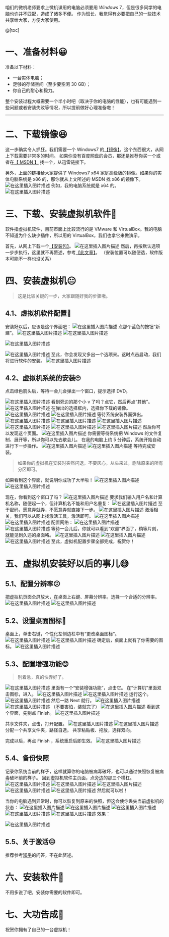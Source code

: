 咱们的微机老师要求上微机课用的电脑必须要用 $Windows\ 7$，但是很多同学的电脑也许并不匹配，造成了诸多不便。
作为班长，我觉得有必要把自己的一些技术共享给大家，方便大家使用。

@[toc]

# 一、准备材料😀
准备以下材料：

- 一台实体电脑；
- 足够的存储空间（至少要空闲 $\text{30 GB}$）；
- 你自己的耐心和毅力。

整个安装过程大概需要一个半小时吧（取决于你的电脑的性能），也有可能遇到一些问题或者安装失败等情况，所以提前做好心理准备嗷！

---

# 二、下载镜像😆
这一步确实令人抓狂。我们需要一个$\text{ Windows7 }$的[【镜像】](https://pan.baidu.com/s/16tMzgpbx0KJzSLhXcyDskQ?pwd=7k32)，这个东西很大，从网上下载需要非常多的时间。
如果你没有百度网盘的会员，那还是推荐你买一个或者在[【$\text{ MSDN }$】](https://msdn.itellyou.cn/) 找一个，从迅雷链接下。

另外，上面的链接给大家提供了 $\text{Windows7 x64}$ 家庭高级版的镜像。如果你的实体电脑系统是 $\text{x86}$ 的，那你就从上文所述的 $\text{MSDN}$ 找 $\text{x86}$ 的镜像下。
![在这里插入图片描述](https://pic.2ge.org/cdn/?url=https://img-blog.csdnimg.cn/4d9b5a56ef0848ab82ff72a496491b30.png)
例如，我的电脑系统就是 $\text{x64}$ 的。
![在这里插入图片描述](https://pic.2ge.org/cdn/?url=https://img-blog.csdnimg.cn/bab02b613fce4776b5e355caebfd8feb.png)

# 三、下载、安装虚拟机软件🤔
软件指虚拟机软件，目前市面上比较流行的是 $\text{VMware}$ 和 $\text{VirtualBox}$。我的电脑不知道为什么缺少插件，所以用的 $\text{VirtualBox}$，我们也拿它来做演示。

首先，从网上下载一个[【安装包】](https://www.virtualbox.org/)。
![在这里插入图片描述](https://pic.2ge.org/cdn/?url=https://img-blog.csdnimg.cn/3a2675eaddd047d7add10824c74035e7.png)
然后，再按默认选项一步步执行，这里就不再赘述，参考[【此文章】](https://blog.csdn.net/l1015649309/article/details/124519596#1%E3%80%81%E8%99%9A%E6%8B%9F%E6%9C%BAVirtualBox%E4%B8%8B%E8%BD%BD%E4%B8%8E%E5%AE%89%E8%A3%85)。
（安装位置可以随便选，软件版本可能不一样也没关系）

# 四、安装虚拟机😐
> 这是比较关键的一步，大家跟随好我的步骤嗷。

## 4.1、虚拟机软件配置🤨
安装好以后，应该是这个界面吧：
![在这里插入图片描述](https://pic.2ge.org/cdn/?url=https://img-blog.csdnimg.cn/6b226f59414d4de086c758e57d732c6d.png)
点那个蓝色的按钮“新建”。
![在这里插入图片描述](https://pic.2ge.org/cdn/?url=https://img-blog.csdnimg.cn/37152fbc0b034be899e04b381825f803.png)
![在这里插入图片描述](https://pic.2ge.org/cdn/?url=https://img-blog.csdnimg.cn/98af2bee9cdc4b708cdd3b78c0ca0963.png)

![在这里插入图片描述](https://pic.2ge.org/cdn/?url=https://img-blog.csdnimg.cn/df7e5b2de1814591a5dd06d7acbe423a.png)


![在这里插入图片描述](https://pic.2ge.org/cdn/?url=https://img-blog.csdnimg.cn/e7e7c236720941acb741766a7540c1ab.png)
至此，你会发现又多出一个选项来。这时点击启动，我们将进行软件的安装。
![在这里插入图片描述](https://pic.2ge.org/cdn/?url=https://img-blog.csdnimg.cn/d3fd6fb61662445aaa528d4241921ec8.png)
## 4.2、虚拟机系统的安装🙄
点击绿色箭头后，等待一会儿会弹出一个窗口，提示选择 $\text{DVD}$。

![在这里插入图片描述](https://pic.2ge.org/cdn/?url=https://img-blog.csdnimg.cn/63bb9c9a5ce8479f9adaff8a5847da8f.png)
看到旁边的那个小 $\text{v}$ 了吗？点它，然后再点“其他”。
![在这里插入图片描述](https://pic.2ge.org/cdn/?url=https://img-blog.csdnimg.cn/9508fce58d3542dd9659c78f2f739437.png)
在弹出的选择框内，选择你下载的镜像。
![在这里插入图片描述](https://pic.2ge.org/cdn/?url=https://img-blog.csdnimg.cn/919e6584070046ba95c5c592aeda5f9a.png)
![在这里插入图片描述](https://pic.2ge.org/cdn/?url=https://img-blog.csdnimg.cn/e0693de9fb85489a9025dd5af56cb870.png)
等待系统安装界面弹出。
![在这里插入图片描述](https://pic.2ge.org/cdn/?url=https://img-blog.csdnimg.cn/66367c843aba4aa59b168440e3cab579.png)
![在这里插入图片描述](https://pic.2ge.org/cdn/?url=https://img-blog.csdnimg.cn/a6019081f12f4dd68908b38d26d67f40.png)
![在这里插入图片描述](https://pic.2ge.org/cdn/?url=https://img-blog.csdnimg.cn/5d5af654dcde44e69617cefab491d7f8.png)
![在这里插入图片描述](https://pic.2ge.org/cdn/?url=https://img-blog.csdnimg.cn/8bcd37295672473983438fa0545a8fdc.png)
![在这里插入图片描述](https://pic.2ge.org/cdn/?url=https://img-blog.csdnimg.cn/f69f55e7ed7046db951888ee63b2187e.png)
![在这里插入图片描述](https://pic.2ge.org/cdn/?url=https://img-blog.csdnimg.cn/46e1b073eb2d4c8aaff8836ef2c0f432.png)
然后你可以发现这个页面。
![在这里插入图片描述](https://pic.2ge.org/cdn/?url=https://img-blog.csdnimg.cn/cd2c1683f6ed444aa959b3ae4d23b3c0.png)
你需要等待系统把 $\text{Windows}$ 的文件复制、展开等，所以你可以先去歇会儿。
在我的电脑上约 $5$ 分钟后，系统开始自动进行下一步操作。
![在这里插入图片描述](https://pic.2ge.org/cdn/?url=https://img-blog.csdnimg.cn/0edc5aa0894248e0bb2c006a2fbd8ebc.png)
![在这里插入图片描述](https://pic.2ge.org/cdn/?url=https://img-blog.csdnimg.cn/037e1da24b3e4c77bc66e4003ccf8feb.png)
等待完成安装。

> 如果你的虚拟机在安装时突然闪退，不要灰心，从头来过，删除原来的所有分区即可。

如果看到这个界面，就说明你成功了大半啦！
![在这里插入图片描述](https://pic.2ge.org/cdn/?url=https://img-blog.csdnimg.cn/98e03aa7e67d42ccb00463c8c51133ee.png)
![在这里插入图片描述](https://pic.2ge.org/cdn/?url=https://img-blog.csdnimg.cn/3750a92dbc614a26bdfe2eaabcc5fc18.png)

现在，你看到这个窗口了吗？
![在这里插入图片描述](https://pic.2ge.org/cdn/?url=https://img-blog.csdnimg.cn/f0a4cf506d824995b1823a80183dac02.png)
要求我们输入用户名和计算机名称，随便起一个，但计算机名不能和用户名重复：
![在这里插入图片描述](https://pic.2ge.org/cdn/?url=https://img-blog.csdnimg.cn/80e522111dc34cf2b3b447cc5d509812.png)
至于密码，愿意弄就弄，不愿意弄就直接下一步。
![在这里插入图片描述](https://pic.2ge.org/cdn/?url=https://img-blog.csdnimg.cn/90ad77966bb449eb856cd41ab156f6f2.png)
激活相关，我们可以从网上找激活工具，激活即可。
![在这里插入图片描述](https://pic.2ge.org/cdn/?url=https://img-blog.csdnimg.cn/9e7a9d8dd82b488f83b5726acbe20882.png)
![在这里插入图片描述](https://pic.2ge.org/cdn/?url=https://img-blog.csdnimg.cn/315fed61784a49a79578a45e7d6bf84b.png)
配置网络：
![在这里插入图片描述](https://pic.2ge.org/cdn/?url=https://img-blog.csdnimg.cn/0da77014075d4f4a8b13a1d40c825474.png)
![在这里插入图片描述](https://pic.2ge.org/cdn/?url=https://img-blog.csdnimg.cn/da4cf25e51b9448b89e8e1716b40f039.png)
等待一会儿后，你就可以看到“欢迎”界面了，稍等片刻，就能见到久违的桌面咯。
![在这里插入图片描述](https://pic.2ge.org/cdn/?url=https://img-blog.csdnimg.cn/19f43a66711245ddbf2df629c1a50435.png)
![在这里插入图片描述](https://pic.2ge.org/cdn/?url=https://img-blog.csdnimg.cn/85b7bf8d93c44e05bf9c040a478c6197.png)
![在这里插入图片描述](https://pic.2ge.org/cdn/?url=https://img-blog.csdnimg.cn/29d51fc4cf3a42f28a59f49a359686c9.png)
至此，虚拟机配置步骤全部完成，祝贺你！

# 五、虚拟机安装好以后的事儿😅
## 5.1、配置分辨率😕
把虚拟机页面全屏放大，在桌面上右键、屏幕分辨率。选择一个合适的分辨率。
![在这里插入图片描述](https://pic.2ge.org/cdn/?url=https://img-blog.csdnimg.cn/bc8cd572e59d437185645dbaf0988ecd.png)
![在这里插入图片描述](https://pic.2ge.org/cdn/?url=https://img-blog.csdnimg.cn/561f91ebc2cb492397de34f1a1f34e14.png)
## 5.2、设置桌面图标🙂
桌面上，单击右键，个性化左侧边栏中有“更改桌面图标”。
![在这里插入图片描述](https://pic.2ge.org/cdn/?url=https://img-blog.csdnimg.cn/4d54f91822854532a6cd87a386068e6f.png)
![在这里插入图片描述](https://pic.2ge.org/cdn/?url=https://img-blog.csdnimg.cn/47ef242a063143cabf397e792c8599ec.png)
确定后，桌面上就有了你需要的图标。
![在这里插入图片描述](https://pic.2ge.org/cdn/?url=https://img-blog.csdnimg.cn/dc3fbecda4b94a2b90efdff4b7f493b0.png)
## 5.3、配置增强功能😊
> 别着急，真的快弄好了。


![在这里插入图片描述](https://pic.2ge.org/cdn/?url=https://img-blog.csdnimg.cn/18817b3f941b474796e4038b6f415d20.png)
里面有一个“安装增强功能”，点击它。
在“计算机”里面双击图标，进入。
![在这里插入图片描述](https://pic.2ge.org/cdn/?url=https://img-blog.csdnimg.cn/34aaad738ce245bca816d1720d457f9a.png)
![在这里插入图片描述](https://pic.2ge.org/cdn/?url=https://img-blog.csdnimg.cn/72fa70f67a4542eabe410362df844d09.png)
运行这个。
![在这里插入图片描述](https://pic.2ge.org/cdn/?url=https://img-blog.csdnimg.cn/1c4326cf42bb4704b9c62ab3a64a42a2.png)
然后一路 $\text{Next}$ 就行。
![在这里插入图片描述](https://pic.2ge.org/cdn/?url=https://img-blog.csdnimg.cn/790eb3795f344558b45ad4ac3411c4ee.png)
![在这里插入图片描述](https://pic.2ge.org/cdn/?url=https://img-blog.csdnimg.cn/20c3548ffcb4493ca198afd70ab8ed42.png)
（不要害怕，装就完了）
![在这里插入图片描述](https://pic.2ge.org/cdn/?url=https://img-blog.csdnimg.cn/180ca15d5472486aa3afc09ff9c3ee4e.png)
看到这个界面，先别点 $\text{Finish}$。
![在这里插入图片描述](https://pic.2ge.org/cdn/?url=https://img-blog.csdnimg.cn/95cc06f7c44c467e89c6830011d5f071.png)

共享文件夹，点击，打开配置。
![在这里插入图片描述](https://pic.2ge.org/cdn/?url=https://img-blog.csdnimg.cn/26d61e9896d64fb59dfe114d05357618.png)
![在这里插入图片描述](https://pic.2ge.org/cdn/?url=https://img-blog.csdnimg.cn/bca2bda05dd84aa693bbbf47cd02c62f.png)
分配一个共享文件夹，路径自选。
共享粘贴板、拖放，选择双向。

完成以后，再点 $\text{Finish}$ ，系统重启后即生效。
![在这里插入图片描述](https://pic.2ge.org/cdn/?url=https://img-blog.csdnimg.cn/ef0c694856324cb691b6e302d874010f.png)
## 5.4、备份快照
记录你系统当前的样子，这样就算你的电脑被病毒破坏，也可以通过快照恢复被病毒破坏前的样子。
回到虚拟机软件主页面，点旁边的那三个横杠。
![在这里插入图片描述](https://pic.2ge.org/cdn/?url=https://img-blog.csdnimg.cn/b4f0cfb43d4944b5b8b9d6f76f28adac.png)
![在这里插入图片描述](https://pic.2ge.org/cdn/?url=https://img-blog.csdnimg.cn/257ce535237d4eae93d35a5097594fd1.png)
![在这里插入图片描述](https://pic.2ge.org/cdn/?url=https://img-blog.csdnimg.cn/58f9fc3825bd4dada69e1a2dc496799a.png)
![在这里插入图片描述](https://pic.2ge.org/cdn/?url=https://img-blog.csdnimg.cn/fa9e7d26b9224c1899871cf5badf4aac.png)
![在这里插入图片描述](https://pic.2ge.org/cdn/?url=https://img-blog.csdnimg.cn/6b777d8c8353483b8770fc5cdf1d4683.png)
然后就可以啦！

当你的电脑遇到异常时，你可以恢复到原来的快照，但这会使你丢失当前虚拟机的状态：
![在这里插入图片描述](https://pic.2ge.org/cdn/?url=https://img-blog.csdnimg.cn/43a28a0626b743b48aa7c74ac64dafe5.png)
![在这里插入图片描述](https://pic.2ge.org/cdn/?url=https://img-blog.csdnimg.cn/fc933e39feb64d70a45ff900125f8955.png)
![在这里插入图片描述](https://pic.2ge.org/cdn/?url=https://img-blog.csdnimg.cn/90e6954a6db348ac9860c9630ef63139.png)
![在这里插入图片描述](https://pic.2ge.org/cdn/?url=https://img-blog.csdnimg.cn/f3a06e8cdc884406847d38938c381516.png)
![在这里插入图片描述](https://pic.2ge.org/cdn/?url=https://img-blog.csdnimg.cn/eff22d8d6b884a4a9169389591185988.png)
效果：

![在这里插入图片描述](https://pic.2ge.org/cdn/?url=https://img-blog.csdnimg.cn/af64532fd12c4733ae7d076b8fc07d05.png)
## 5.5、关于激活😑
推荐参考[知乎](https://www.zhihu.com/search?type=content&q=Windows7%20%E6%BF%80%E6%B4%BB)的问答，不在此赘述。

# 六、安装软件🙂
不用多说了吧，安装你需要的软件即可。
#  七、大功告成🤩
祝贺你拥有了自己的一台虚拟机！

